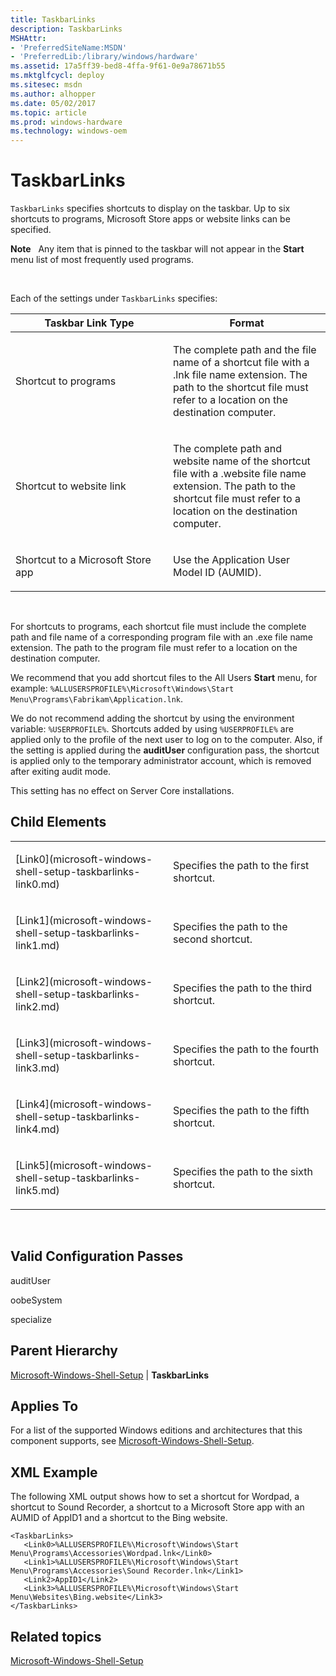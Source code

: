 ```yaml
---
title: TaskbarLinks
description: TaskbarLinks
MSHAttr:
- 'PreferredSiteName:MSDN'
- 'PreferredLib:/library/windows/hardware'
ms.assetid: 17a5ff39-bed8-4ffa-9f61-0e9a78671b55
ms.mktglfcycl: deploy
ms.sitesec: msdn
ms.author: alhopper
ms.date: 05/02/2017
ms.topic: article
ms.prod: windows-hardware
ms.technology: windows-oem
---
```


# TaskbarLinks


`TaskbarLinks` specifies shortcuts to display on the taskbar. Up to six shortcuts to programs, Microsoft Store apps or website links can be specified.

**Note**  
Any item that is pinned to the taskbar will not appear in the **Start** menu list of most frequently used programs.

 

Each of the settings under `TaskbarLinks` specifies:

<table>
<colgroup>
<col width="50%" />
<col width="50%" />
</colgroup>
<thead>
<tr class="header">
<th>Taskbar Link Type</th>
<th>Format</th>
</tr>
</thead>
<tbody>
<tr class="odd">
<td><p>Shortcut to programs</p></td>
<td><p>The complete path and the file name of a shortcut file with a .lnk file name extension. The path to the shortcut file must refer to a location on the destination computer.</p></td>
</tr>
<tr class="even">
<td><p>Shortcut to website link</p></td>
<td><p>The complete path and website name of the shortcut file with a .website file name extension. The path to the shortcut file must refer to a location on the destination computer. </p></td>
</tr>
<tr class="odd">
<td><p>Shortcut to a Microsoft Store app</p></td>
<td><p>Use the Application User Model ID (AUMID).</p></td>
</tr>
</tbody>
</table>

 

For shortcuts to programs, each shortcut file must include the complete path and file name of a corresponding program file with an .exe file name extension. The path to the program file must refer to a location on the destination computer.

We recommend that you add shortcut files to the All Users **Start** menu, for example: `%ALLUSERSPROFILE%\Microsoft\Windows\Start Menu\Programs\Fabrikam\Application.lnk`.

We do not recommend adding the shortcut by using the environment variable: `%USERPROFILE%`. Shortcuts added by using `%USERPROFILE%` are applied only to the profile of the next user to log on to the computer. Also, if the setting is applied during the **auditUser** configuration pass, the shortcut is applied only to the temporary administrator account, which is removed after exiting audit mode.

This setting has no effect on Server Core installations.

## Child Elements


<table>
<colgroup>
<col width="50%" />
<col width="50%" />
</colgroup>
<tbody>
<tr class="odd">
<td><p>[Link0](microsoft-windows-shell-setup-taskbarlinks-link0.md)</p></td>
<td><p>Specifies the path to the first shortcut.</p></td>
</tr>
<tr class="even">
<td><p>[Link1](microsoft-windows-shell-setup-taskbarlinks-link1.md)</p></td>
<td><p>Specifies the path to the second shortcut.</p></td>
</tr>
<tr class="odd">
<td><p>[Link2](microsoft-windows-shell-setup-taskbarlinks-link2.md)</p></td>
<td><p>Specifies the path to the third shortcut.</p></td>
</tr>
<tr class="even">
<td><p>[Link3](microsoft-windows-shell-setup-taskbarlinks-link3.md)</p></td>
<td><p>Specifies the path to the fourth shortcut.</p></td>
</tr>
<tr class="odd">
<td><p>[Link4](microsoft-windows-shell-setup-taskbarlinks-link4.md)</p></td>
<td><p>Specifies the path to the fifth shortcut.</p></td>
</tr>
<tr class="even">
<td><p>[Link5](microsoft-windows-shell-setup-taskbarlinks-link5.md)</p></td>
<td><p>Specifies the path to the sixth shortcut.</p></td>
</tr>
</tbody>
</table>

 

## Valid Configuration Passes


auditUser

oobeSystem

specialize

## Parent Hierarchy


[Microsoft-Windows-Shell-Setup](microsoft-windows-shell-setup.md) | **TaskbarLinks**

## Applies To


For a list of the supported Windows editions and architectures that this component supports, see [Microsoft-Windows-Shell-Setup](microsoft-windows-shell-setup.md).

## XML Example


The following XML output shows how to set a shortcut for Wordpad, a shortcut to Sound Recorder, a shortcut to a Microsoft Store app with an AUMID of AppID1 and a shortcut to the Bing website.

```
<TaskbarLinks>
   <Link0>%ALLUSERSPROFILE%\Microsoft\Windows\Start Menu\Programs\Accessories\Wordpad.lnk</Link0>
   <Link1>%ALLUSERSPROFILE%\Microsoft\Windows\Start Menu\Programs\Accessories\Sound Recorder.lnk</Link1>
   <Link2>AppID1</Link2>
   <Link3>%ALLUSERSPROFILE%\Microsoft\Windows\Start Menu\Websites\Bing.website</Link3>
</TaskbarLinks>
```

## Related topics


[Microsoft-Windows-Shell-Setup](microsoft-windows-shell-setup.md)

 

 







